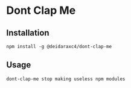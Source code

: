 # Dont Clap Me

## Installation
`npm install -g @deidaraxc4/dont-clap-me`

## Usage
`dont-clap-me stop making useless npm modules`